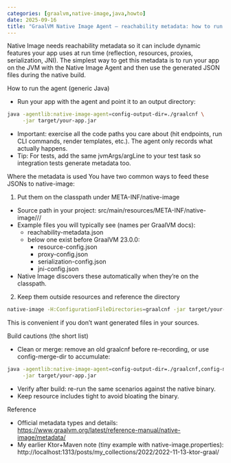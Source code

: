 ```yaml
---
categories: [graalvm,native-image,java,howto]
date: 2025-09-16
title: "GraalVM Native Image Agent — reachability metadata: how to run it, where files go"
---
```

Native Image needs reachability metadata so it can include dynamic features your app uses at run time (reflection, resources, proxies, serialization, JNI). The simplest way to get this metadata is to run your app on the JVM with the Native Image Agent and then use the generated JSON files during the native build.

How to run the agent (generic Java)
- Run your app with the agent and point it to an output directory:
```bash
java -agentlib:native-image-agent=config-output-dir=./graalcnf \
     -jar target/your-app.jar
```
- Important: exercise all the code paths you care about (hit endpoints, run CLI commands, render templates, etc.). The agent only records what actually happens.
- Tip: For tests, add the same jvmArgs/argLine to your test task so integration tests generate metadata too.

Where the metadata is used
You have two common ways to feed these JSONs to native-image:

1) Put them on the classpath under META-INF/native-image
- Source path in your project:
  src/main/resources/META-INF/native-image/<groupId>/<artifactId>/
- Example files you will typically see (names per GraalVM docs):
  - reachability-metadata.json
  - below one exist before GraalVM 23.0.0:
    - resource-config.json
    - proxy-config.json
    - serialization-config.json
    - jni-config.json
- Native Image discovers these automatically when they’re on the classpath.

2) Keep them outside resources and reference the directory
```bash
native-image -H:ConfigurationFileDirectories=graalcnf -jar target/your-app.jar
```
This is convenient if you don’t want generated files in your sources.

Build cautions (the short list)
- Clean or merge: remove an old graalcnf before re-recording, or use config-merge-dir to accumulate:
```bash
java -agentlib:native-image-agent=config-output-dir=./graalcnf,config-merge-dir=./graalcnf \
     -jar target/your-app.jar
```
- Verify after build: re-run the same scenarios against the native binary.
- Keep resource includes tight to avoid bloating the binary.

Reference
- Official metadata types and details: https://www.graalvm.org/latest/reference-manual/native-image/metadata/
- My earlier Ktor+Maven note (tiny example with native-image.properties):  http://localhost:1313/posts/my_collections/2022/2022-11-13-ktor-graal/
